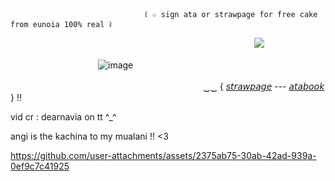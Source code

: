                                   ꒰ ☆ sign ata or strawpage for free cake from eunoia 100% real ꒱

                                      
⠀⠀⠀⠀⠀⠀⠀⠀⠀⠀⠀⠀⠀⠀⠀⠀⠀⠀⠀⠀⠀⠀⠀⠀⠀⠀⠀⠀⠀⠀⠀⠀⠀⠀⠀⠀⠀⠀![](https://komarev.com/ghpvc/?username=your-github-username&label=desserts+ive+made-&color=ff69b4)


　　　　　　　　　　![image](https://github.com/aevsria/aevsria/blob/main/%F0%93%88%92%E3%85%A4%20%E2%97%9F_%20%D7%84%20%20%20%20%20%20%20%20%20%20%CD%A1%20%20%20%CD%A1%20%20%E2%97%9E%20%F0%96%A7%81%20%E0%AD%A7_%20%E2%97%9F%20%CD%A1%20%20%20%20%CD%A1%20%20%20%20%F0%93%88%92%E3%85%A4%E2%97%9F_%20%D7%84.jpg?raw=true)
          

　　　　　　　　　　　　　　　　　　　　　　‿‿ { [𝘴𝘵𝘳𝘢𝘸𝘱𝘢𝘨𝘦](https://sharkysurfer.straw.page/) --- [𝘢𝘵𝘢𝘣𝘰𝘰𝘬](https://aevsria.atabook.org/?page=1) } !!


vid cr : dearnavia on tt ^_^

angi is the kachina to my mualani !! <3

https://github.com/user-attachments/assets/2375ab75-30ab-42ad-939a-0ef9c7c41925
<!--
**aevsria/aevsria** is a ✨ _special_ ✨ repository because its `README.md` (this file) appears on your GitHub profile.

Here are some ideas to get you started:

- 🔭 I’m currently working on ...
- 🌱 I’m currently learning ...
- 👯 I’m looking to collaborate on ...
- 🤔 I’m looking for help with ...
- 💬 Ask me about ...
- 📫 How to reach me: ...
- 😄 Pronouns: ...
- ⚡ Fun fact: ...
-->
